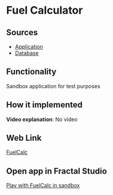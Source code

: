 # Fuel Calculator

## Sources

- [Application](https://github.com/LearnFractal/FractalPlatform/tree/main/FractalPlatform.Examples/Applications/FuelCalc/FuelCalcApplication.cs)
- [Database](https://github.com/LearnFractal/FractalPlatform/tree/main/FractalPlatform.Examples/Databases/FuelCalc)

## Functionality

Sandbox application for test purposes

## How it implemented

**Video explanation**: No video

## Web Link

[FuelCalc](https://fraplat.tech/jupiter/FuelCalc)

## Open app in Fractal Studio

[Play with FuelCalc in sandbox](https://fraplat.tech/mars/FractalStudio/?tag=FuelCalc+template)


